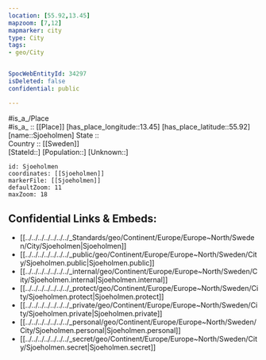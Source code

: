 ```yaml
---
location: [55.92,13.45] 
mapzoom: [7,12] 
mapmarker: city 
type: City
tags:
- geo/City


SpocWebEntityId: 34297
isDeleted: false
confidential: public

---
```

#is_a_/Place  
#is_a_ :: [[Place]] 
[has_place_longitude::13.45] 
[has_place_latitude::55.92] 
[name::Sjoeholmen] 
State ::  
Country :: [[Sweden]]  
[StateId::] 
[Population::] 
[Unknown::] 


```leaflet
id: Sjoeholmen
coordinates: [[Sjoeholmen]] 
markerFile: [[Sjoeholmen]] 
defaultZoom: 11 
maxZoom: 18
```


## Confidential Links & Embeds: 
- [[../../../../../../../_Standards/geo/Continent/Europe/Europe~North/Sweden/City/Sjoeholmen|Sjoeholmen]] 
- [[../../../../../../../_public/geo/Continent/Europe/Europe~North/Sweden/City/Sjoeholmen.public|Sjoeholmen.public]] 
- [[../../../../../../../_internal/geo/Continent/Europe/Europe~North/Sweden/City/Sjoeholmen.internal|Sjoeholmen.internal]] 
- [[../../../../../../../_protect/geo/Continent/Europe/Europe~North/Sweden/City/Sjoeholmen.protect|Sjoeholmen.protect]] 
- [[../../../../../../../_private/geo/Continent/Europe/Europe~North/Sweden/City/Sjoeholmen.private|Sjoeholmen.private]] 
- [[../../../../../../../_personal/geo/Continent/Europe/Europe~North/Sweden/City/Sjoeholmen.personal|Sjoeholmen.personal]] 
- [[../../../../../../../_secret/geo/Continent/Europe/Europe~North/Sweden/City/Sjoeholmen.secret|Sjoeholmen.secret]] 
